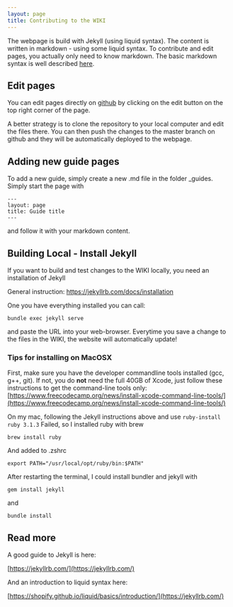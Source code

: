 ```yaml
---
layout: page
title: Contributing to the WIKI
---
```


The webpage is build with Jekyll (using liquid syntax).
The content is written in markdown - using some liquid syntax.
To contribute and edit pages, you actually only need to know markdown. The basic markdown syntax is well described [here](https://www.markdownguide.org/basic-syntax/).

## Edit pages
You can edit pages directly on [github](https://github.com/DiedrichsenLab/diedrichsenlab.github.io) by clicking on the edit button on the top right corner of the page.

A better strategy is to clone the repository to your local computer and edit the files there. You can then push the changes to the master branch on github and they will be automatically deployed to the webpage.

## Adding new guide pages
To add a new guide, simply create a new <num><myGuideName>.md file in the folder _guides. Simply start the page with

```
---
layout: page
title: Guide title
---
```

and follow it with your markdown content.



## Building Local - Install Jekyll
If you want to build and test changes to the WIKI locally, you need an installation of Jekyll 

General instruction:
https://jekyllrb.com/docs/installation


One you have everything installed you can call: 

```
bundle exec jekyll serve
```

and paste the URL into your web-browser. Everytime you save a change to the files in the WIKI, the website will automatically update! 

###  Tips for installing on MacOSX 

First, make sure you have the developer commandline tools installed (gcc, g++, git). 
If not, you do **not** need the full 40GB of Xcode, just follow these instructions to get the command-line tools only: 
[https://www.freecodecamp.org/news/install-xcode-command-line-tools/](https://www.freecodecamp.org/news/install-xcode-command-line-tools/)

On my mac, following the Jekyll instructions above and use
`ruby-install ruby 3.1.3`
Failed, so I installed ruby with brew

`brew install ruby`

And added to .zshrc

```
export PATH="/usr/local/opt/ruby/bin:$PATH"
```

After restarting the terminal, I could install bundler and jekyll with

`gem install jekyll`

and 

`bundle install`


## Read more

A good guide to Jekyll is here:

[https://jekyllrb.com/](https://jekyllrb.com/)

And an introduction to liquid syntax here:

[https://shopify.github.io/liquid/basics/introduction/](https://jekyllrb.com/)

